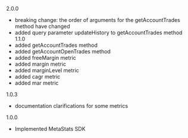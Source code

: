 2.0.0
  - breaking change: the order of arguments for the getAccountTrades method have changed
  - added query parameter updateHistory to getAccountTrades method
1.1.0
  - added getAccountTrades method
  - added getAccountOpenTrades method
  - added freeMargin metric
  - added margin metric
  - added marginLevel metric
  - added cagr metric
  - added mar metric

1.0.3
  - documentation clarifications for some metrics

1.0.0
  - Implemented MetaStats SDK